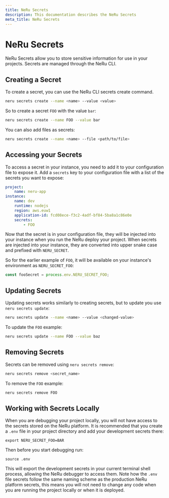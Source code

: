 ```yaml
---
title: NeRu Secrets
description: This documentation describes the NeRu Secrets
meta_title: NeRu Secrets
---
```


# NeRu Secrets

NeRu Secrets allow you to store sensitive information for use in your projects. Secrets are managed through the NeRu CLI.

## Creating a Secret

To create a secret, you can use the NeRu CLI secrets create command.

```sh
neru secrets create --name <name> --value <value>
```

So to create a secret `FOO` with the value `bar`:

```sh
neru secrets create --name FOO --value bar
```

You can also add files as secrets:

```sh
neru secrets create --name <name> --file <path/to/file>
```

## Accessing your Secrets

To access a secret in your instance, you need to add it to your configuration file to expose it. Add a `secrets` key to your configuration file with a list of the secrets you want to expose:

```yml
project:
    name: neru-app
instance:
    name: dev
    runtime: nodejs
    region: aws.euw1
    application-id: fcd08ece-f3c2-4adf-bf84-5ba8a1c86e0e
    secrets:
        - FOO
```

Now that the secret is in your configuration file, they will be injected into your instance when you run the NeRu deploy your project. When secrets are injected into your instance, they are converted into upper snake case and prefixed with `NERU_SECRET`.

So for the earlier example of `FOO`, it will be available on your instance's environment as `NERU_SECRET_FOO`:

```javascript
const fooSecret = process.env.NERU_SECRET_FOO;
```

## Updating Secrets

Updating secrets works similarly to creating secrets, but to update you use `neru secrets update`:

```sh
neru secrets update --name <name> --value <changed-value>
```

To update the `FOO` example:

```sh
neru secrets update --name FOO --value baz
```

## Removing Secrets

Secrets can be removed using `neru secrets remove`:

```sh
neru secrets remove <secret_name>
```

To remove the `FOO` example:

```sh
neru secrets remove FOO
```

## Working with Secrets Locally

When you are debugging your project locally, you will not have access to the secrets stored on the NeRu platform. It is recommended that you create a `.env` file in your project directory and add your development secrets there:

```
export NERU_SECRET_FOO=BAR
```

Then before you start debugging run:

```
source .env
```

This will export the development secrets in your current terminal shell process, allowing the NeRu debugger to access them. Note how the `.env` file secrets follow the same naming scheme as the production NeRu platform secrets, this means you will not need to change any code when you are running the project locally or when it is deployed.